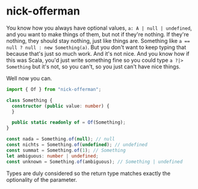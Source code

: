 # nick-offerman

You know how you always have optional values, `a: A | null |
undefined`, and you want to make things of them, but not if they're
nothing. If they're nothing, they should stay nothing, just like
things are. Something like `a == null ? null : new Something(a)`.
But you don't want to keep typing that because that's just so much
work. And it's not nice. And you know how if this was Scala, you'd
just write something fine so you could type `a ?|> Something` but
it's not, so you can't, so you just can't have nice things.

Well now you can.

```typescript
import { Of } from "nick-offerman";

class Something {
  constructor (public value: number) {
  }

  public static readonly of = Of(Something);
}

const nada = Something.of(null); // null
const nichts = Something.of(undefined); // undefined
const summat = Something.of(1); // Something
let ambiguous: number | undefined;
const unknown = Something.of(ambiguous); // Something | undefined
```

Types are duly considered so the return type matches exactly
the optionality  of the parameter.
